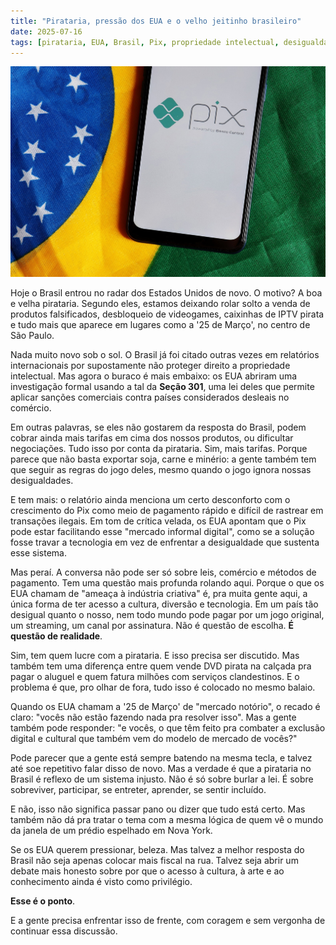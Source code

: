 ```yaml
---
title: "Pirataria, pressão dos EUA e o velho jeitinho brasileiro"
date: 2025-07-16
tags: [pirataria, EUA, Brasil, Pix, propriedade intelectual, desigualdade, cultura, acesso, sanções, mercado informal, jeitinho brasileiro, Seção 301]
---
```


![PIX](/images/Pix.jpg)

Hoje o Brasil entrou no radar dos Estados Unidos de novo. O motivo? A boa e velha pirataria. Segundo eles, estamos deixando rolar solto a venda de produtos falsificados, desbloqueio de videogames, caixinhas de IPTV pirata e tudo mais que aparece em lugares como a '25 de Março', no centro de São Paulo.

Nada muito novo sob o sol. O Brasil já foi citado outras vezes em relatórios internacionais por supostamente não proteger direito a propriedade intelectual. Mas agora o buraco é mais embaixo: os EUA abriram uma investigação formal usando a tal da **Seção 301**, uma lei deles que permite aplicar sanções comerciais contra países considerados desleais no comércio.

Em outras palavras, se eles não gostarem da resposta do Brasil, podem cobrar ainda mais tarifas em cima dos nossos produtos, ou dificultar negociações. Tudo isso por conta da pirataria. Sim, mais tarifas. Porque parece que não basta exportar soja, carne e minério: a gente também tem que seguir as regras do jogo deles, mesmo quando o jogo ignora nossas desigualdades.

E tem mais: o relatório ainda menciona um certo desconforto com o crescimento do Pix como meio de pagamento rápido e difícil de rastrear em transações ilegais. Em tom de crítica velada, os EUA apontam que o Pix pode estar facilitando esse "mercado informal digital", como se a solução fosse travar a tecnologia em vez de enfrentar a desigualdade que sustenta esse sistema.

Mas peraí. A conversa não pode ser só sobre leis, comércio e métodos de pagamento. Tem uma questão mais profunda rolando aqui. Porque o que os EUA chamam de "ameaça à indústria criativa" é, pra muita gente aqui, a única forma de ter acesso a cultura, diversão e tecnologia. Em um país tão desigual quanto o nosso, nem todo mundo pode pagar por um jogo original, um streaming, um canal por assinatura. Não é questão de escolha. **É questão de realidade**.

Sim, tem quem lucre com a pirataria. E isso precisa ser discutido. Mas também tem uma diferença entre quem vende DVD pirata na calçada pra pagar o aluguel e quem fatura milhões com serviços clandestinos. E o problema é que, pro olhar de fora, tudo isso é colocado no mesmo balaio.

Quando os EUA chamam a '25 de Março' de "mercado notório", o recado é claro: "vocês não estão fazendo nada pra resolver isso". Mas a gente também pode responder: "e vocês, o que têm feito pra combater a exclusão digital e cultural que também vem do modelo de mercado de vocês?"

Pode parecer que a gente está sempre batendo na mesma tecla, e talvez até soe repetitivo falar disso de novo. Mas a verdade é que a pirataria no Brasil é reflexo de um sistema injusto. Não é só sobre burlar a lei. É sobre sobreviver, participar, se entreter, aprender, se sentir incluído.

E não, isso não significa passar pano ou dizer que tudo está certo. Mas também não dá pra tratar o tema com a mesma lógica de quem vê o mundo da janela de um prédio espelhado em Nova York.

Se os EUA querem pressionar, beleza. Mas talvez a melhor resposta do Brasil não seja apenas colocar mais fiscal na rua. Talvez seja abrir um debate mais honesto sobre por que o acesso à cultura, à arte e ao conhecimento ainda é visto como privilégio.

**Esse é o ponto**.

E a gente precisa enfrentar isso de frente, com coragem e sem vergonha de continuar essa discussão.